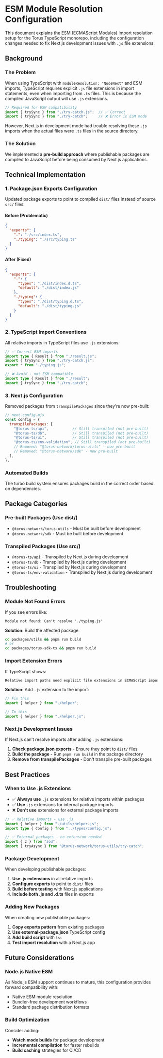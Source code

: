 # ESM Module Resolution Configuration

This document explains the ESM (ECMAScript Modules) import resolution setup for the Torus TypeScript monorepo, including the configuration changes needed to fix Next.js development issues with `.js` file extensions.

## Background

### The Problem

When using TypeScript with `moduleResolution: "NodeNext"` and ESM imports, TypeScript requires explicit `.js` file extensions in import statements, even when importing from `.ts` files. This is because the compiled JavaScript output will use `.js` extensions.

```ts
// Required for ESM compatibility
import { trySync } from "./try-catch.js";  // ✅ Correct
import { trySync } from "./try-catch";     // ❌ Error in ESM mode
```

However, Next.js in development mode had trouble resolving these `.js` imports when the actual files were `.ts` files in the source directory.

### The Solution

We implemented a **pre-build approach** where publishable packages are compiled to JavaScript before being consumed by Next.js applications.

## Technical Implementation

### 1. Package.json Exports Configuration

Updated package exports to point to compiled `dist/` files instead of source `src/` files:

#### Before (Problematic)

```json
{
  "exports": {
    ".": "./src/index.ts",
    "./typing": "./src/typing.ts"
  }
}
```

#### After (Fixed)

```json
{
  "exports": {
    ".": {
      "types": "./dist/index.d.ts",
      "default": "./dist/index.js"
    },
    "./typing": {
      "types": "./dist/typing.d.ts", 
      "default": "./dist/typing.js"
    }
  }
}
```

### 2. TypeScript Import Conventions

All relative imports in TypeScript files use `.js` extensions:

```ts
// ✅ Correct ESM imports
import type { Result } from "./result.js";
import { trySync } from "./try-catch.js";
export * from "./typing.js";

// ❌ Avoid - not ESM compatible
import type { Result } from "./result";
import { trySync } from "./try-catch";
```

### 3. Next.js Configuration

Removed packages from `transpilePackages` since they're now pre-built:

```js
// next.config.mjs
const config = {
  transpilePackages: [
    "@torus-ts/api",           // Still transpiled (not pre-built)
    "@torus-ts/db",            // Still transpiled (not pre-built)
    "@torus-ts/ui",            // Still transpiled (not pre-built)
    "@torus-ts/env-validation", // Still transpiled (not pre-built)
    // Removed: "@torus-network/torus-utils" - now pre-built
    // Removed: "@torus-network/sdk" - now pre-built
  ],
};
```

### Automated Builds

The turbo build system ensures packages build in the correct order based on dependencies.

## Package Categories

### Pre-built Packages (Use dist/)

- `@torus-network/torus-utils` - Must be built before development
- `@torus-network/sdk` - Must be built before development

### Transpiled Packages (Use src/)

- `@torus-ts/api` - Transpiled by Next.js during development
- `@torus-ts/db` - Transpiled by Next.js during development  
- `@torus-ts/ui` - Transpiled by Next.js during development
- `@torus-ts/env-validation` - Transpiled by Next.js during development

## Troubleshooting

### Module Not Found Errors

If you see errors like:

```txt
Module not found: Can't resolve './typing.js'
```

**Solution**: Build the affected package:

```sh
cd packages/utils && pnpm run build
# or
cd packages/torus-sdk-ts && pnpm run build
```

### Import Extension Errors

If TypeScript shows:

```txt
Relative import paths need explicit file extensions in ECMAScript imports
```

**Solution**: Add `.js` extension to the import:

```ts
// Fix this
import { helper } from "./helper";

// To this  
import { helper } from "./helper.js";
```

### Next.js Development Issues

If Next.js can't resolve imports after adding `.js` extensions:

1. **Check package.json exports** - Ensure they point to `dist/` files
2. **Build the package** - Run `pnpm run build` in the package directory
3. **Remove from transpilePackages** - Don't transpile pre-built packages

## Best Practices

### When to Use .js Extensions

- ✅ **Always use** `.js` extensions for relative imports within packages
- ✅ **Use** `.js` extensions for internal package imports
- ❌ **Don't use** extensions for external package imports

```ts
// ✅ Relative imports - use .js
import { helper } from "./utils/helper.js";
import type { Config } from "../types/config.js";

// ✅ External packages - no extension needed
import { z } from "zod";
import { tryAsync } from "@torus-network/torus-utils/try-catch";
```

### Package Development

When developing publishable packages:

1. **Use .js extensions** in all relative imports
2. **Configure exports** to point to `dist/` files
3. **Build before testing** with Next.js applications
4. **Include both .js and .d.ts** files in exports

### Adding New Packages

When creating new publishable packages:

1. **Copy exports pattern** from existing packages
2. **Use external-package.json** TypeScript config
3. **Add build script** with `tsc`
4. **Test import resolution** with a Next.js app

## Future Considerations

### Node.js Native ESM

As Node.js ESM support continues to mature, this configuration provides forward compatibility with:

- Native ESM module resolution
- Bundler-free development workflows  
- Standard package distribution formats

### Build Optimization

Consider adding:

- **Watch mode builds** for package development
- **Incremental compilation** for faster rebuilds
- **Build caching** strategies for CI/CD
